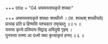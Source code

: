 +++
title = "04 अघमस्त्वघकृते शपथाः"

+++
अघमस्त्वघकृते शपथाः शपथीव्ने । (पा. शपथश् शपथीयते)  
प्रत्यक् प्रति प्र हिण्मसि यश्चकार तमृच्छतु ॥॥ ५ ॥  
यस्त्वा कृत्ये प्रतिघाय विद्वाड् अविदुषो गृहम् ।  
पुनस्त्वा तस्मा आ दध्मो यथा कृत्याकृतं हनत् ॥ ६ ॥